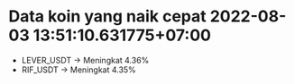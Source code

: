 # Data koin yang naik cepat 2022-08-03 13:51:10.631775+07:00

* LEVER_USDT -> Meningkat 4.36%
* RIF_USDT -> Meningkat 4.35%
